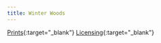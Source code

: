 ```yaml
---
title: Winter Woods
---
```

[Prints](https://pixels.com/featured/winter-woods-brady-lane.html){:target="_blank"}
[Licensing](https://licensing.pixels.com/featured/winter-woods-brady-lane.html){:target="_blank"}